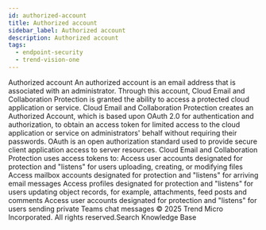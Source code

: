 ```yaml
---
id: authorized-account
title: Authorized account
sidebar_label: Authorized account
description: Authorized account
tags:
  - endpoint-security
  - trend-vision-one
---
```


 Authorized account An authorized account is an email address that is associated with an administrator. Through this account, Cloud Email and Collaboration Protection is granted the ability to access a protected cloud application or service. Cloud Email and Collaboration Protection creates an Authorized Account, which is based upon OAuth 2.0 for authentication and authorization, to obtain an access token for limited access to the cloud application or service on administrators' behalf without requiring their passwords. OAuth is an open authorization standard used to provide secure client application access to server resources. Cloud Email and Collaboration Protection uses access tokens to: Access user accounts designated for protection and "listens" for users uploading, creating, or modifying files Access mailbox accounts designated for protection and "listens" for arriving email messages Access profiles designated for protection and "listens" for users updating object records, for example, attachments, feed posts and comments Access user accounts designated for protection and "listens" for users sending private Teams chat messages © 2025 Trend Micro Incorporated. All rights reserved.Search Knowledge Base